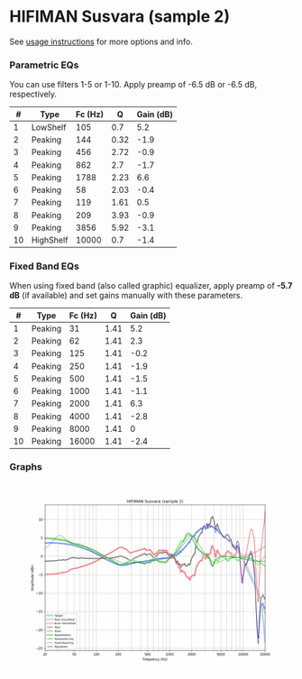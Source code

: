 # HIFIMAN Susvara (sample 2)
See [usage instructions](https://github.com/jaakkopasanen/AutoEq#usage) for more options and info.

### Parametric EQs
You can use filters 1-5 or 1-10. Apply preamp of -6.5 dB or -6.5 dB, respectively.

|   # | Type      |   Fc (Hz) |    Q |   Gain (dB) |
|-----|-----------|-----------|------|-------------|
|   1 | LowShelf  |       105 | 0.7  |         5.2 |
|   2 | Peaking   |       144 | 0.32 |        -1.9 |
|   3 | Peaking   |       456 | 2.72 |        -0.9 |
|   4 | Peaking   |       862 | 2.7  |        -1.7 |
|   5 | Peaking   |      1788 | 2.23 |         6.6 |
|   6 | Peaking   |        58 | 2.03 |        -0.4 |
|   7 | Peaking   |       119 | 1.61 |         0.5 |
|   8 | Peaking   |       209 | 3.93 |        -0.9 |
|   9 | Peaking   |      3856 | 5.92 |        -3.1 |
|  10 | HighShelf |     10000 | 0.7  |        -1.4 |

### Fixed Band EQs
When using fixed band (also called graphic) equalizer, apply preamp of **-5.7 dB** (if available) and set gains manually with these parameters.

|   # | Type    |   Fc (Hz) |    Q |   Gain (dB) |
|-----|---------|-----------|------|-------------|
|   1 | Peaking |        31 | 1.41 |         5.2 |
|   2 | Peaking |        62 | 1.41 |         2.3 |
|   3 | Peaking |       125 | 1.41 |        -0.2 |
|   4 | Peaking |       250 | 1.41 |        -1.9 |
|   5 | Peaking |       500 | 1.41 |        -1.5 |
|   6 | Peaking |      1000 | 1.41 |        -1.1 |
|   7 | Peaking |      2000 | 1.41 |         6.3 |
|   8 | Peaking |      4000 | 1.41 |        -2.8 |
|   9 | Peaking |      8000 | 1.41 |         0   |
|  10 | Peaking |     16000 | 1.41 |        -2.4 |

### Graphs
![](./HIFIMAN%20Susvara%20(sample%202).png)
